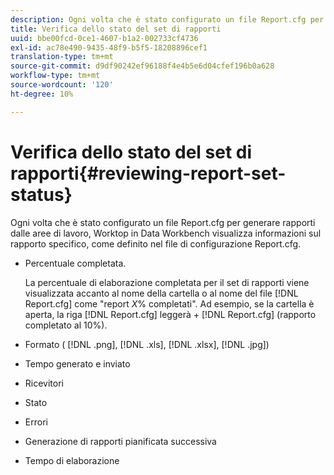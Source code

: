 ```yaml
---
description: Ogni volta che è stato configurato un file Report.cfg per generare rapporti dalle aree di lavoro, Worktop in Data Workbench visualizza informazioni sul rapporto specifico, come definito nel file di configurazione Report.cfg.
title: Verifica dello stato del set di rapporti
uuid: bbe00fcd-0ce1-4607-b1a2-002733cf4736
exl-id: ac78e490-9435-48f9-b5f5-18208896cef1
translation-type: tm+mt
source-git-commit: d9df90242ef96188f4e4b5e6d04cfef196b0a628
workflow-type: tm+mt
source-wordcount: '120'
ht-degree: 10%

---
```


# Verifica dello stato del set di rapporti{#reviewing-report-set-status}

Ogni volta che è stato configurato un file Report.cfg per generare rapporti dalle aree di lavoro, Worktop in Data Workbench visualizza informazioni sul rapporto specifico, come definito nel file di configurazione Report.cfg.

* Percentuale completata.

   La percentuale di elaborazione completata per il set di rapporti viene visualizzata accanto al nome della cartella o al nome del file [!DNL Report.cfg] come &quot;report *X*% completati&quot;. Ad esempio, se la cartella è aperta, la riga [!DNL Report.cfg] leggerà + [!DNL Report.cfg] (rapporto completato al 10%).
* Formato ( [!DNL .png], [!DNL .xls], [!DNL .xlsx], [!DNL .jpg])

* Tempo generato e inviato
* Ricevitori
* Stato
* Errori
* Generazione di rapporti pianificata successiva
* Tempo di elaborazione
